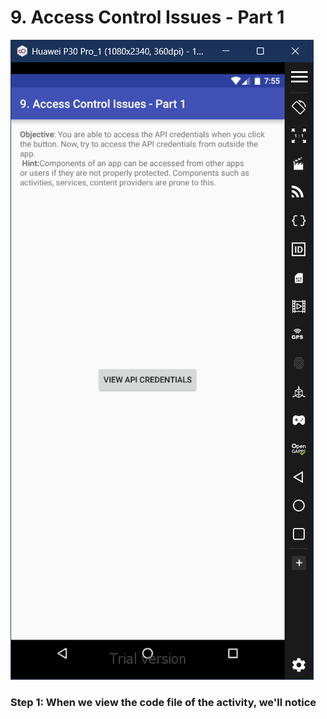 # 9. Access Control Issues - Part 1
![Image 1](10.1.png)
### Step 1: When we view the code file of the activity, we'll notice 
